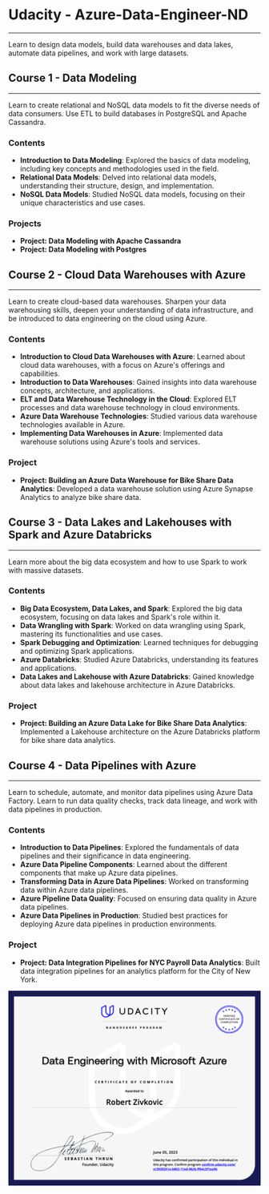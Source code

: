 # Udacity - Azure-Data-Engineer-ND
---
Learn to design data models, build data warehouses and data lakes, automate data pipelines, and work with large datasets.


## Course 1 - Data Modeling
---
Learn to create relational and NoSQL data models to fit the diverse needs of data consumers. Use ETL to build databases in PostgreSQL and Apache Cassandra.

### Contents

- **Introduction to Data Modeling**: Explored the basics of data modeling, including key concepts and methodologies used in the field.
- **Relational Data Models**: Delved into relational data models, understanding their structure, design, and implementation.
- **NoSQL Data Models**: Studied NoSQL data models, focusing on their unique characteristics and use cases.

### Projects
- **Project: Data Modeling with Apache Cassandra**
- **Project: Data Modeling with Postgres**

## Course 2 - Cloud Data Warehouses with Azure
---
Learn to create cloud-based data warehouses. Sharpen your data warehousing skills, deepen your understanding of data infrastructure, and be introduced to data engineering on the cloud using Azure.

### Contents
- **Introduction to Cloud Data Warehouses with Azure**: Learned about cloud data warehouses, with a focus on Azure's offerings and capabilities.
- **Introduction to Data Warehouses**: Gained insights into data warehouse concepts, architecture, and applications.
- **ELT and Data Warehouse Technology in the Cloud**: Explored ELT processes and data warehouse technology in cloud environments.
- **Azure Data Warehouse Technologies**: Studied various data warehouse technologies available in Azure.
- **Implementing Data Warehouses in Azure**: Implemented data warehouse solutions using Azure's tools and services.

### Project
- **Project: Building an Azure Data Warehouse for Bike Share Data Analytics**: Developed a data warehouse solution using Azure Synapse Analytics to analyze bike share data.

## Course 3 -  Data Lakes and Lakehouses with Spark and Azure Databricks
---
Learn more about the big data ecosystem and how to use Spark to work with massive datasets. 

### Contents
- **Big Data Ecosystem, Data Lakes, and Spark**: Explored the big data ecosystem, focusing on data lakes and Spark's role within it.
- **Data Wrangling with Spark**: Worked on data wrangling using Spark, mastering its functionalities and use cases.
- **Spark Debugging and Optimization**: Learned techniques for debugging and optimizing Spark applications.
- **Azure Databricks**: Studied Azure Databricks, understanding its features and applications.
- **Data Lakes and Lakehouse with Azure Databricks**: Gained knowledge about data lakes and lakehouse architecture in Azure Databricks.

### Project
- **Project: Building an Azure Data Lake for Bike Share Data Analytics**: Implemented a Lakehouse architecture on the Azure Databricks platform for bike share data analytics.

## Course 4 - Data Pipelines with Azure
---
Learn to schedule, automate, and monitor data pipelines using Azure Data Factory. Learn to run data quality checks, track data lineage, and work with data pipelines in production.

### Contents
- **Introduction to Data Pipelines**: Explored the fundamentals of data pipelines and their significance in data engineering.
- **Azure Data Pipeline Components**: Learned about the different components that make up Azure data pipelines.
- **Transforming Data in Azure Data Pipelines**: Worked on transforming data within Azure data pipelines.
- **Azure Pipeline Data Quality**: Focused on ensuring data quality in Azure data pipelines.
- **Azure Data Pipelines in Production**: Studied best practices for deploying Azure data pipelines in production environments.

### Project
- **Project: Data Integration Pipelines for NYC Payroll Data Analytics**: Built data integration pipelines for an analytics platform for the City of New York.


![cert](https://github.com/Opake12/Azure-Data-Engineer-ND/blob/main/images/Uda_ND_Azure_Data_Engineer.png)

